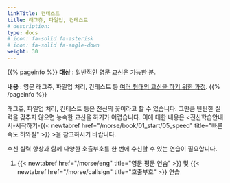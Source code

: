 ```yaml
---
linkTitle: 컨테스트
title: 래그츄, 파일업, 컨테스트
# description: 
type: docs
# icon: fa-solid fa-asterisk
# icon: fa-solid fa-angle-down
weight: 30
---
```


{{% pageinfo %}}
<b>대상</b> : 일반적인 영문 교신은 가능한 분.<br>

<b>내용</b> : 영문 래그츄, 파일업 처리, 컨테스트 등 <u>여러 형태의 교신을 하기 위한 과정</u>.
{{% /pageinfo %}}

래그츄, 파일업 처리, 컨테스트 등은 전신의 꽃이라고 할 수 있습니다. 그만큼 탄탄한 실력을 갖추지 않으면 능숙한 교신을 하기가 어렵습니다. 이에 대한 내용은 <전신학습안내서-시작하기-{{< newtabref href="/morse/book/01_start/05_speed" title="빠른속도 허와실" >}} >을 참고하시기 바랍니다.


수신 실력 향상과 함께 다양한 호출부호를 한 번에 수신할 수 있는 연습이 필요합니다.

1. {{< newtabref href="/morse/eng" title="영문 평문 연습" >}} 및 {{< newtabref href="/morse/callsign" title="호출부호" >}} 연습
<br><br>